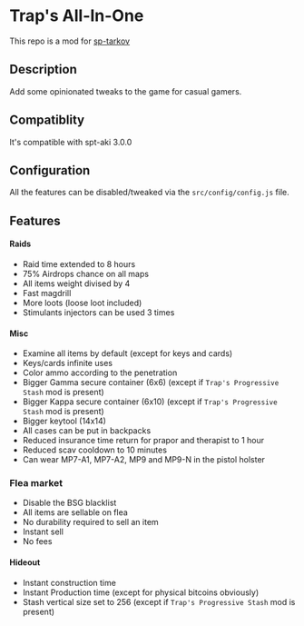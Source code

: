 # Trap's All-In-One

This repo is a mod for [sp-tarkov](https://sp-tarkov.com/)

## Description

Add some opinionated tweaks to the game for casual gamers.

## Compatiblity

It's compatible with spt-aki 3.0.0

## Configuration

All the features can be disabled/tweaked via the `src/config/config.js` file.

## Features

#### Raids

- Raid time extended to 8 hours
- 75% Airdrops chance on all maps
- All items weight divised by 4
- Fast magdrill
- More loots (loose loot included)
- Stimulants injectors can be used 3 times

#### Misc

- Examine all items by default (except for keys and cards)
- Keys/cards infinite uses
- Color ammo according to the penetration
- Bigger Gamma secure container (6x6) (except if `Trap's Progressive Stash` mod is present)
- Bigger Kappa secure container (6x10) (except if `Trap's Progressive Stash` mod is present)
- Bigger keytool (14x14)
- All cases can be put in backpacks
- Reduced insurance time return for prapor and therapist to 1 hour
- Reduced scav cooldown to 10 minutes
- Can wear MP7-A1, MP7-A2, MP9 and MP9-N in the pistol holster

### Flea market

- Disable the BSG blacklist
- All items are sellable on flea
- No durability required to sell an item
- Instant sell
- No fees

#### Hideout

- Instant construction time
- Instant Production time (except for physical bitcoins obviously)
- Stash vertical size set to 256 (except if `Trap's Progressive Stash` mod is present)
